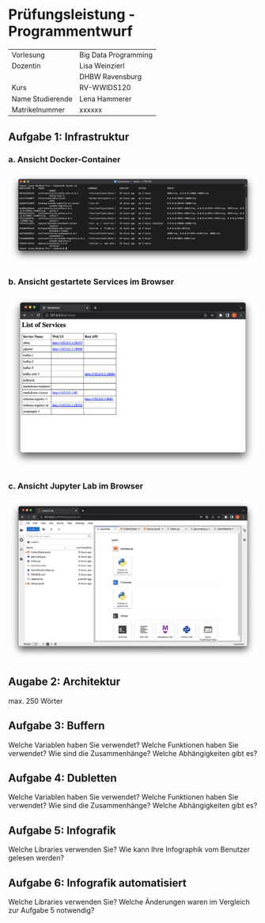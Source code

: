 # Prüfungsleistung - Programmentwurf

|                  |                      |
| ---------------- | -------------------- |
| Vorlesung        | Big Data Programming |
| Dozentin         | Lisa Weinzierl       |
|                  | DHBW Ravensburg      |
| Kurs             | RV-WWIDS120          |
| Name Studierende | Lena Hammerer        |
| Matrikelnummer   | xxxxxx               |


## Aufgabe 1: Infrastruktur
### a. Ansicht Docker-Container
![docker ps](img/docker.png)

### b. Ansicht gestartete Services im Browser
![list of services](img/services.png)

### c. Ansicht Jupyter Lab im Browser
![jupyter lab](img/jupyter.png)

## Augabe 2: Architektur
max. 250 Wörter

## Aufgabe 3: Buffern
Welche Variablen haben Sie verwendet?
Welche Funktionen haben Sie verwendet?
Wie sind die Zusammenhänge?
Welche Abhängigkeiten gibt es?

## Aufgabe 4: Dubletten
Welche Variablen haben Sie verwendet?
Welche Funktionen haben Sie verwendet?
Wie sind die Zusammenhänge?
Welche Abhängigkeiten gibt es?

## Aufgabe 5: Infografik
Welche Libraries verwenden Sie?
Wie kann Ihre Infographik vom Benutzer gelesen werden?

## Aufgabe 6: Infografik automatisiert
Welche Libraries verwenden Sie?
Welche Änderungen waren im Vergleich zur Aufgabe 5 notwendig?